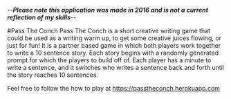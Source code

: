 --***Please note this application was made in 2016 and is not a current reflection of my skills***--

#Pass The Conch
Pass The Conch is a short creative writing game that could be used as a writing warm up, to get some creative juices flowing, or just for fun! It is a partner based game in which both players work together to write a 10 sentence story. Each story begins with a randomly generated prompt for which the players to build off of. Each player has a minute to write a sentence, and it switches who writes a sentence back and forth until the story reaches 10 sentences.

Feel free to follow the how to play at https://passtheconch.herokuapp.com
